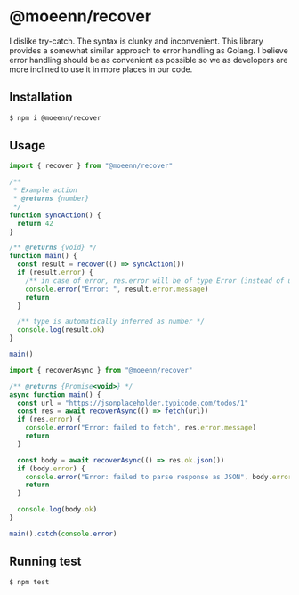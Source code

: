 # @moeenn/recover
I dislike try-catch. The syntax is clunky and inconvenient. This library provides a somewhat similar approach to error handling as Golang. I believe error handling should be as convenient as possible so we as developers are more inclined to use it in more places in our code.


## Installation
```bash
$ npm i @moeenn/recover
```


## Usage
```js
import { recover } from "@moeenn/recover"

/**
 * Example action
 * @returns {number}
 */
function syncAction() {
  return 42
}

/** @returns {void} */
function main() {
  const result = recover(() => syncAction())
  if (result.error) {
    /** in case of error, res.error will be of type Error (instead of unknown) */
    console.error("Error: ", result.error.message)
    return
  }

  /** type is automatically inferred as number */
  console.log(result.ok)
}

main()
```

```js
import { recoverAsync } from "@moeenn/recover"

/** @returns {Promise<void>} */
async function main() {
  const url = "https://jsonplaceholder.typicode.com/todos/1"
  const res = await recoverAsync(() => fetch(url))
  if (res.error) {
    console.error("Error: failed to fetch", res.error.message)
    return
  }

  const body = await recoverAsync(() => res.ok.json())
  if (body.error) {
    console.error("Error: failed to parse response as JSON", body.error.message)
    return
  }

  console.log(body.ok)
}

main().catch(console.error)
```


## Running test
```bash
$ npm test
```
